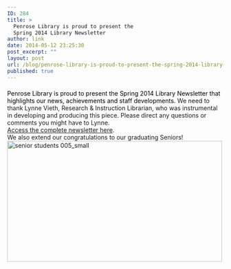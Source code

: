 ```yaml
---
ID: 284
title: >
  Penrose Library is proud to present the
  Spring 2014 Library Newsletter
author: link
date: 2014-05-12 23:25:30
post_excerpt: ""
layout: post
url: /blog/penrose-library-is-proud-to-present-the-spring-2014-library-newsletter/
published: true
---
```

<div style="width: 95%;float: left;margin-top: 5px;margin-bottom: 1px"></div>
<div style="clear: both">
<div id="stcpDiv"><span style="color: #000000">Penrose Library is proud to present the Spring 2014 Library Newsletter that highlights our news, achievements and staff developments. </span>We need to thank Lynne Vieth, Research &amp; Instruction Librarian, who was instrumental in developing and producing this piece. Please direct any questions or comments you might have to Lynne.</div>
<a title="Spring Library Newsletter" href="https://docs.google.com/file/d/0By9aRJoxjv88eUxTUTNLLXQ4dG8/edit" target="_blank">Access the complete newsletter here</a>.
<div>We also extend our congratulations to our graduating Seniors!</div>
<div><a href="http://penrose.whitman.edu/blog/wp-content/uploads/2014/05/senior-students-005_small.jpg" rel="https://netfiles.whitman.edu/xythoswfs/webui/_xy-e2453490_1-t_3URCPddA"><img class="aligncenter wp-image-291 size-full" title="Seniors" src="http://penrose.whitman.edu/blog/wp-content/uploads/2014/05/senior-students-005_small.jpg" alt="senior students 005_small" width="500" height="281" /></a></div>
<div></div>
<div></div>
<div></div>
</div>